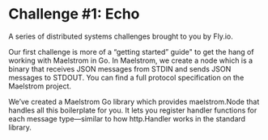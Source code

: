 # Challenge #1: Echo

A series of distributed systems challenges brought to you by Fly.io.

Our first challenge is more of a “getting started” guide" to get the hang of working with Maelstrom in Go. In Maelstrom, we create a node which is a binary that receives JSON messages from STDIN and sends JSON messages to STDOUT. You can find a full protocol specification on the Maelstrom project.

We’ve created a Maelstrom Go library which provides maelstrom.Node that handles all this boilerplate for you. It lets you register handler functions for each message type—similar to how http.Handler works in the standard library.
